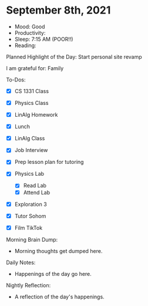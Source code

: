 # September 8th, 2021

- Mood: Good
- Productivity: 
- Sleep: 7:15 AM (POOR!!)
- Reading: 

Planned Highlight of the Day: Start personal site revamp

I am grateful for: Family

To-Dos:
- [x] CS 1331 Class
- [x] Physics Class
- [x] LinAlg Homework
- [x] Lunch
- [x] LinAlg Class
- [x] Job Interview
- [x] Prep lesson plan for tutoring
- [x] Physics Lab
	- [x] Read Lab
	- [x] Attend Lab
- [x] Exploration 3
- [x] Tutor Sohom
- [x] Film TikTok


Morning Brain Dump:
- Morning thoughts get dumped here.

Daily Notes:
- Happenings of the day go here.


Nightly Reflection: 
- A reflection of the day's happenings.





